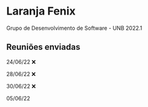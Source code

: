 # Laranja Fenix
Grupo de Desenvolvimento de Software - UNB 2022.1

## Reuniões enviadas

24/06/22 ❌

28/06/22 ❌

30/06/22 ❌

05/06/22